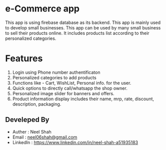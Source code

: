 # e-Commerce app
This app is using firebase database as its backend. This app is mainly used to develop small businesses. This app can be used by many small business to sell their products online. It includes products list according to their personalized categories.

# Features
1. Login using Phone number authentificaton
2. Personalized categories to add products
3. Functions like - Cart, WishList, Personal info. for the user.
4. Quick options to directly call/whatsapp the shop owner.
5. Personalized image slider for banners and offers.
6. Product information display includes their name, mrp, rate, discount, description, packaging.

## Develeped By
* Auther   : Neel Shah
* Email    : neel06shah@gmail.com
* LinkedIn : https://www.linkedin.com/in/neel-shah-a51935183
